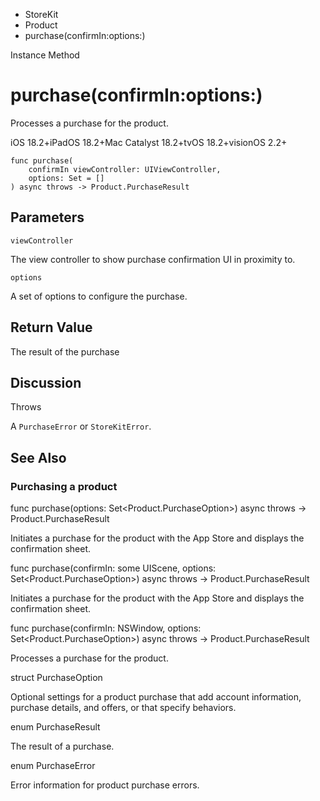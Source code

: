 

- StoreKit
- Product
-  purchase(confirmIn:options:) 

Instance Method

# purchase(confirmIn:options:)

Processes a purchase for the product.

iOS 18.2+iPadOS 18.2+Mac Catalyst 18.2+tvOS 18.2+visionOS 2.2+

``` source
func purchase(
    confirmIn viewController: UIViewController,
    options: Set = []
) async throws -> Product.PurchaseResult
```

## Parameters 

`viewController`  

The view controller to show purchase confirmation UI in proximity to.

`options`  

A set of options to configure the purchase.

## Return Value

The result of the purchase

## Discussion

Throws

A `PurchaseError` or `StoreKitError`.

## See Also

### Purchasing a product

func purchase(options: Set&lt;Product.PurchaseOption>) async throws -> Product.PurchaseResult

Initiates a purchase for the product with the App Store and displays the confirmation sheet.

func purchase(confirmIn: some UIScene, options: Set&lt;Product.PurchaseOption>) async throws -> Product.PurchaseResult

Initiates a purchase for the product with the App Store and displays the confirmation sheet.

func purchase(confirmIn: NSWindow, options: Set&lt;Product.PurchaseOption>) async throws -> Product.PurchaseResult

Processes a purchase for the product.

struct PurchaseOption

Optional settings for a product purchase that add account information, purchase details, and offers, or that specify behaviors.

enum PurchaseResult

The result of a purchase.

enum PurchaseError

Error information for product purchase errors.

